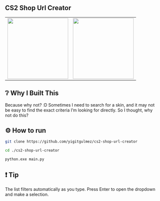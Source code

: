 ## CS2 Shop Url Creator

<table>
  <tr>
    <td><img src="https://github.com/yigitgulmez/SteamShopUrlCreator/blob/main/logo.ico" height="200"/></td>
    <td><img src="https://github.com/user-attachments/assets/7a4d19ab-9a8c-4789-852a-668aade01c76" height="200"/></td>
  </tr>
</table>

## ❔ Why I Built This
Because why not? :D Sometimes I need to search for a skin, and it may not be easy to find the exact criteria I’m looking for directly. So I thought, why not do this?

## ⚙️ How to run
```bash
git clone https://github.com/yigitgulmez/cs2-shop-url-creator

cd ./cs2-shop-url-creator

python.exe main.py
```
## ❗ Tip
The list filters automatically as you type.
Press Enter to open the dropdown and make a selection.
